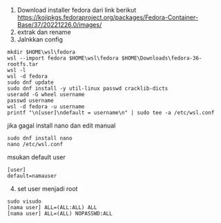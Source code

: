 1. Download installer fedora dari link berikut 
https://kojipkgs.fedoraproject.org/packages/Fedora-Container-Base/37/20221226.0/images/
2. extrak dan rename 
3. Jalnkkan config 
```
mkdir $HOME\wsl\fedora
wsl --import fedora $HOME\wsl\fedora $HOME\Downloads\fedora-36-rootfs.tar	
wsl -l	
wsl -d fedora
sudo dnf update
sudo dnf install -y util-linux passwd cracklib-dicts
useradd -G wheel username
passwd username
wsl -d fedora -u username
printf "\n[user]\ndefault = username\n" | sudo tee -a /etc/wsl.conf
```
jika gagal install nano dan edit manual
```
sudo dnf install nano
nano /etc/wsl.conf
```
msukan default user 
```
[user]
default=namauser
```
4. set user menjadi root 
```
sudo visudo 
[nama user] ALL=(ALL:ALL) ALL
[nama user] ALL=(ALL) NOPASSWD:ALL
```
